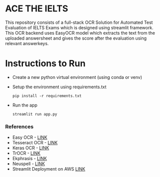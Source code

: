 # ACE THE IELTS

This repository consists of a full-stack OCR Solution for Automated Test Evaluation of IELTS Exams which is designed using streamlit framework.
This OCR backend uses EasyOCR model which extracts the text from the uploaded answersheet and gives the score after the evaluation using relevant answerkeys.

# Instructions to Run
                                                                                         
- Create a new python virtual environment (using conda or venv)

- Setup the environment using requirements.txt

  ` pip install -r requirements.txt `

- Run the app

    ` streamlit run app.py `


### References

- Easy OCR - [LINK](https://https://github.com/JaidedAI/EasyOCR)
- Tesseract OCR - [LINK](https://pypi.org/project/pytesseract/) 
- Keras OCR - [LINK](https://github.com/faustomorales/keras-ocr) 
- TrOCR - [LINK](https://github.com/microsoft/unilm/tree/master/trocr) 
- Ekphrasis - [LINK](https://github.com/cbaziotis/ekphrasis) 
- Neuspell - [LINK](https://github.com/neuspell/neuspell)
- Streamlit Deployment on AWS [LINK](https://towardsdatascience.com/how-to-deploy-a-streamlit-app-using-an-amazon-free-ec2-instance-416a41f69dc3)
